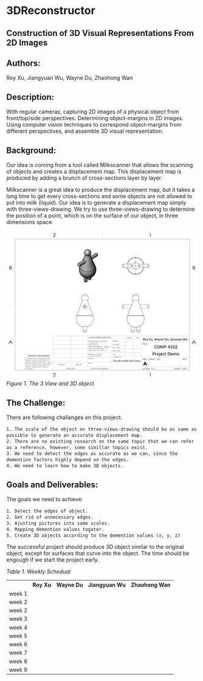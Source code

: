# 3DReconstructor

## Construction of 3D Visual Representations From 2D Images


Authors:
---
Roy Xu, Jiangyuan Wu, Wayne Du, Zhaohong Wan


Description:
---
With regular cameras, capturing 2D images of a physical object from front/top/side perspectives. Determining object-margins in 2D images. Using computer vision techniques to correspond object-margins from different perspectives, and assemble 3D visual representation.

Background:
---
Our idea is coming from a tool called Milkscanner that allows the scanning of objects and creates a displacement map. This displacement map is produced by adding a brunch of cross-sections layer by layer.

Milkscanner is a great idea to produce the displacement map, but it takes a long time to get every cross-sections and some objects are not allowed to put into milk (liquid). Our idea is to generate a displacement map simply with three-views-drawing. We try to use three-views-drawing to determine the position of a point, which is on the surface of our object, in three dimensions space.

![need some pictures](/drawing.png)
*Figure 1. The 3 View and 3D object*

The Challenge:
---
There are following challanges on this project. 
  
    1. The scale of the object on three-views-drawing should be as same as possible to generate an accurate displacement map.
    2. There are no existing research on the same topic that we can refer as a reference, however, some simillar topics exist.
    3. We need to detect the edges as accurate as we can, since the demention factors highly depend on the edges.
    4. We need to learn how to make 3D objects.

Goals and Deliverables:
---
The goals we need to achieve:

    1. Detect the edges of object.
    2. Get rid of unnecessary edges.
    3. Ajusting pictures into same scales.
    4. Mapping demention values togater.
    5. Create 3D objects according to the demention values (x, y, z)
    
The successful project should produce 3D object similar to the original object, except for surfaces that curve into the object. The time should be engough if we start the project early.

*Table 1. Weekly Schedual*
<table style="width:100%">
  <tr>
    <td></td>
    <th>Roy Xu</th>
    <th>Wayne Du</th>
    <th>Jiangyuan Wu</th>
    <th>Zhaohong Wan</th>
  </tr>
  <tr>
    <td>week 1</td>
    <td></td>
    <td></td>
    <td></td>
    <td></td>

  </tr>
  <tr>
    <td>week 2</td>
    <td></td>
    <td></td>
    <td></td>
      <td></td>

  </tr>
  <tr>
    <td>week 2</td>
    <td></td>
    <td></td>
    <td></td>
      <td></td>

  </tr>
  <tr>
    <td>week 3</td>
    <td></td>
    <td></td>
    <td></td>
      <td></td>

  </tr>
  <tr>
    <td>week 4</td>
    <td></td>
    <td></td>
    <td></td>
      <td></td>

  </tr>
  <tr>
    <td>week 5</td>
    <td></td>
    <td></td>
    <td></td>
      <td></td>

  </tr>
  <tr>
    <td>week 6</td>
    <td></td>
    <td></td>
    <td></td>
      <td></td>

  </tr>
  <tr>
    <td>week 7</td>
    <td></td>
    <td></td>
    <td></td>
      <td></td>

  </tr>
  <tr>
    <td>week 8</td>
    <td></td>
    <td></td>
    <td></td>
      <td></td>

  </tr>
  <tr>
    <td>week 9</td>
    <td></td>
    <td></td>
    <td></td>
      <td></td>

  </tr>
</table>
